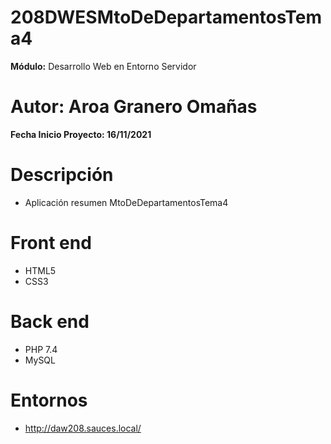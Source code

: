# 208DWESMtoDeDepartamentosTema4

**Módulo:** Desarrollo Web en Entorno Servidor

# Autor: Aroa Granero Omañas

**Fecha Inicio Proyecto: 16/11/2021**

# Descripción

- Aplicación resumen MtoDeDepartamentosTema4

# Front end

* HTML5
* CSS3

# Back end

* PHP 7.4
* MySQL

# Entornos

- http://daw208.sauces.local/